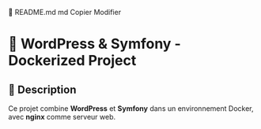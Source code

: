 📜 README.md
md
Copier
Modifier
# 📌 WordPress & Symfony - Dockerized Project

## 📖 Description
Ce projet combine **WordPress** et **Symfony** dans un environnement Docker, avec **nginx** comme serveur web.  